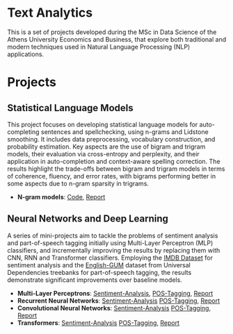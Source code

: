 # Text Analytics
This is a set of projects developed during the MSc in Data Science of the Athens University Economics and Business, that explore both traditional and modern techniques used in Natural Language Processing (NLP) applications.

# Projects
## Statistical Language Models
This project focuses on developing statistical language models for auto-completing sentences and spellchecking, using n-grams and Lidstone smoothing. It includes data preprocessing, vocabulary construction, and probability estimation. Key aspects are the use of bigram and trigram models, their evaluation via cross-entropy and perplexity, and their application in auto-completion and context-aware spelling correction. The results highlight the trade-offs between bigram and trigram models in terms of coherence, fluency, and error rates, with bigrams performing better in some aspects due to n-gram sparsity in trigrams.

- **N-gram models**: [Code](https://github.com/FoivosM/Text_Analytics-NLP/blob/master/1_statistical_language_models/ta_A1_ngram_models.ipynb), [Report](https://github.com/FoivosM/Text_Analytics-NLP/blob/master/1_statistical_language_models/ta_A1_report.pdf)

## Neural Networks and Deep Learning
A series of mini-projects aim to tackle the problems of sentiment analysis and part-of-speech tagging initially using Multi-Layer Perceptron (MLP) classifiers, and incrementally improving the results by replacing them with CNN, RNN and Transformer classifiers. Employing the [IMDB Dataset](https://ai.stanford.edu/~amaas/data/sentiment/) for sentiment analysis and the [English-GUM](https://github.com/UniversalDependencies/UD_English-GUM) dataset from Universal Dependencies treebanks for part-of-speech tagging, the results demonstrate significant improvements over baseline models.

- **Multi-Layer Perceptrons**: [Sentiment-Analysis](https://github.com/FoivosM/Text_Analytics-NLP/blob/master/2_mlp/ta_A2_sentiment.ipynb), [POS-Tagging](https://github.com/FoivosM/Text_Analytics-NLP/blob/master/2_mlp/ta_A2_POS.ipynb), [Report](https://github.com/FoivosM/Text_Analytics-NLP/blob/master/2_mlp/ta_A2_report.pdf)
- **Recurrent Neural Networks**: [Sentiment-Analysis](https://github.com/FoivosM/Text_Analytics-NLP/blob/master/3_rnn/ta_A3_sentiment.ipynb) [POS-Tagging](https://github.com/FoivosM/Text_Analytics-NLP/blob/master/3_rnn/ta_A3_pos.ipynb), [Report](https://github.com/FoivosM/Text_Analytics-NLP/blob/master/3_rnn/ta_A3_report.pdf)
- **Convolutional Neural Networks**: [Sentiment-Analysis](https://github.com/FoivosM/Text_Analytics-NLP/blob/master/4_cnn/ta_A4_sentiment.ipynb) [POS-Tagging](https://github.com/FoivosM/Text_Analytics-NLP/blob/master/4_cnn/ta_A4_pos.ipynb), [Report](https://github.com/FoivosM/Text_Analytics-NLP/blob/master/4_cnn/ta_A4_report.pdf)
- **Transformers**: [Sentiment-Analysis](https://github.com/FoivosM/Text_Analytics-NLP/blob/master/5_transformers/ta_A5_sentiment.ipynb) [POS-Tagging](https://github.com/FoivosM/Text_Analytics-NLP/blob/master/5_transformers/ta_A5_pos.ipynb), [Report](https://github.com/FoivosM/Text_Analytics-NLP/blob/master/5_transformers/ta_A5_report.pdf)